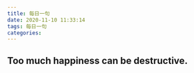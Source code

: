 ```yaml
---
title: 每日一句
date: 2020-11-10 11:33:14
tags: 每日一句
categories:
---
```


## Too much happiness can be destructive.